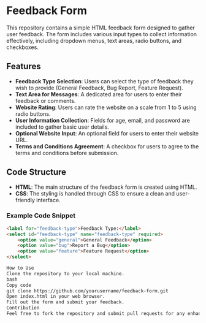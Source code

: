 # Feedback Form

This repository contains a simple HTML feedback form designed to gather user feedback. The form includes various input types to collect information effectively, including dropdown menus, text areas, radio buttons, and checkboxes.

## Features

- **Feedback Type Selection**: Users can select the type of feedback they wish to provide (General Feedback, Bug Report, Feature Request).
- **Text Area for Messages**: A dedicated area for users to enter their feedback or comments.
- **Website Rating**: Users can rate the website on a scale from 1 to 5 using radio buttons.
- **User Information Collection**: Fields for age, email, and password are included to gather basic user details.
- **Optional Website Input**: An optional field for users to enter their website URL.
- **Terms and Conditions Agreement**: A checkbox for users to agree to the terms and conditions before submission.

## Code Structure

- **HTML**: The main structure of the feedback form is created using HTML.
- **CSS**: The styling is handled through CSS to ensure a clean and user-friendly interface.

### Example Code Snippet

```html
<label for="feedback-type">Feedback Type:</label>
<select id="feedback-type" name="feedback-type" required>
    <option value="general">General Feedback</option>
    <option value="bug">Report a Bug</option>
    <option value="feature">Feature Request</option>
</select>

How to Use
Clone the repository to your local machine.
bash
Copy code
git clone https://github.com/yourusername/feedback-form.git
Open index.html in your web browser.
Fill out the form and submit your feedback.
Contribution
Feel free to fork the repository and submit pull requests for any enhancements or bug fixes.